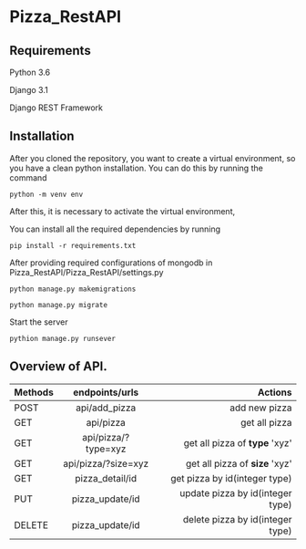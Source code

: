 




# Pizza_RestAPI



## Requirements

Python 3.6

Django 3.1

Django REST Framework

## Installation

After you cloned the repository, you want to create a virtual environment, so you have a clean python installation. You can do this by running the command

```python -m venv env```

After this, it is necessary to activate the virtual environment,

You can install all the required dependencies by running

```pip install -r requirements.txt```

After providing required configurations of mongodb in Pizza_RestAPI/Pizza_RestAPI/settings.py

```python manage.py makemigrations```

```python manage.py migrate```

Start the server

```pythion manage.py runsever```

## Overview of API.




| Methods		    | endpoints/urls         | Actions |
| ------------- |:-------------:| -----:|
| POST      | api/add_pizza | add new pizza |
| GET      | api/pizza      |   get all pizza |
| GET      | api/pizza/?type=xyz      |   get all pizza of **type** 'xyz' |
| GET      | api/pizza/?size=xyz      |   get all pizza of **size** 'xyz' | 
| GET | pizza_detail/id      |    get pizza by id(integer type) |
| PUT | pizza_update/id      |    update pizza by id(integer type) |
| DELETE | pizza_update/id      |    delete pizza by id(integer type) |





